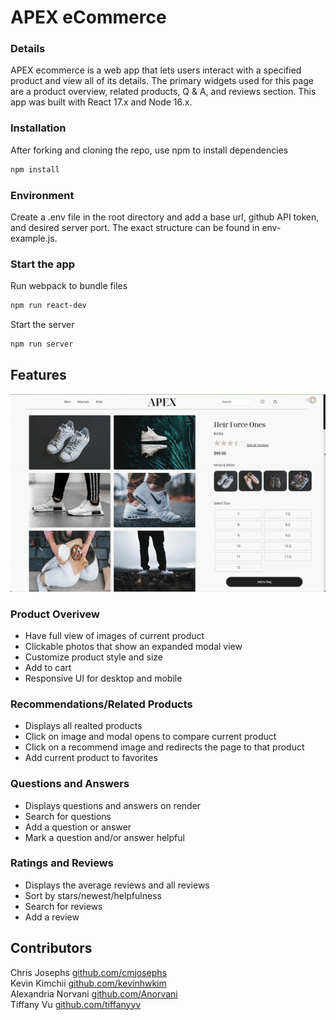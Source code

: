 # APEX eCommerce

### Details
APEX ecommerce is a web app that lets users interact with a specified product and view all of its details. The primary widgets used for this page are a product overview, related products, Q & A, and reviews section. This app was built with React 17.x and Node 16.x.

### Installation
After forking and cloning the repo, use npm to install dependencies
```bash
npm install
```
### Environment
Create a .env file in the root directory and add a base url, github API token, and desired server port. The exact structure can be found in env-example.js.

### Start the app
Run webpack to bundle files
```bash
npm run react-dev
```
Start the server
```bash
npm run server
```

## Features

![Page](./client/dist/images/APEX-product.gif "Product page")

### Product Overivew
- Have full view of images of current product
- Clickable photos that show an expanded modal view
- Customize product style and size
- Add to cart
- Responsive UI for desktop and mobile

### Recommendations/Related Products
- Displays all realted products
- Click on image and modal opens to compare current product
- Click on a recommend image and redirects the page to that product
- Add current product to favorites

### Questions and Answers
- Displays questions and answers on render
- Search for questions
- Add a question or answer
- Mark a question and/or answer helpful

### Ratings and Reviews
- Displays the average reviews and all reviews
- Sort by stars/newest/helpfulness
- Search for reviews
- Add a review

## Contributors
Chris Josephs [github.com/cmjosephs](github.com/cmjosephs)  
Kevin Kimchii [github.com/kevinhwkim](github.com/kevinhwkim)  
Alexandria Norvani [github.com/Anorvani](github.com/Anorvani)  
Tiffany Vu [github.com/tiffanyyv](github.com/tiffanyyv)
